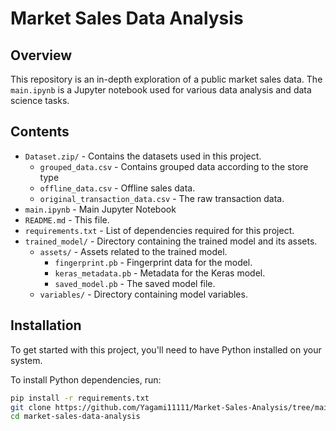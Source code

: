 # Market Sales Data Analysis

## Overview

This repository is an in-depth exploration of a public market sales data. The `main.ipynb` is a Jupyter notebook used for various data analysis and data science tasks.

## Contents

- `Dataset.zip/` - Contains the datasets used in this project.
  - `grouped_data.csv` - Contains grouped data according to the store type
  - `offline_data.csv` - Offline sales data.
  - `original_transaction_data.csv` - The raw transaction data.
- `main.ipynb` - Main Jupyter Notebook
- `README.md` - This file.
- `requirements.txt` - List of dependencies required for this project.
- `trained_model/` - Directory containing the trained model and its assets.
  - `assets/` - Assets related to the trained model.
    - `fingerprint.pb` - Fingerprint data for the model.
    - `keras_metadata.pb` - Metadata for the Keras model.
    - `saved_model.pb` - The saved model file.
  - `variables/` - Directory containing model variables.

## Installation

To get started with this project, you'll need to have Python installed on your system.

To install Python dependencies, run:

```bash
pip install -r requirements.txt
git clone https://github.com/Yagami11111/Market-Sales-Analysis/tree/main
cd market-sales-data-analysis